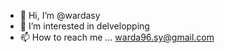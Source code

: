 - 👋 Hi, I’m @wardasy
- 👀 I’m interested in delvelopping
- 📫 How to reach me ... warda96.sy@gmail.com

